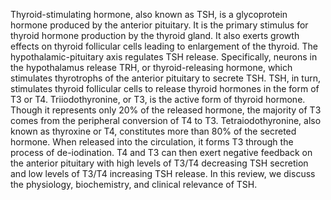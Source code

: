Thyroid-stimulating hormone, also known as TSH, is a glycoprotein hormone produced by the anterior pituitary. It is the primary stimulus for thyroid hormone production by the thyroid gland. It also exerts growth effects on thyroid follicular cells leading to enlargement of the thyroid. The hypothalamic-pituitary axis regulates TSH release. Specifically, neurons in the hypothalamus release TRH, or thyroid-releasing hormone, which stimulates thyrotrophs of the anterior pituitary to secrete TSH. TSH, in turn, stimulates thyroid follicular cells to release thyroid hormones in the form of T3 or T4. Triiodothyronine, or T3, is the active form of thyroid hormone. Though it represents only 20% of the released hormone, the majority of T3 comes from the peripheral conversion of T4 to T3. Tetraiodothyronine, also known as thyroxine or T4, constitutes more than 80% of the secreted hormone. When released into the circulation, it forms T3 through the process of de-iodination. T4 and T3 can then exert negative feedback on the anterior pituitary with high levels of T3/T4 decreasing TSH secretion and low levels of T3/T4 increasing TSH release. In this review, we discuss the physiology, biochemistry, and clinical relevance of TSH.